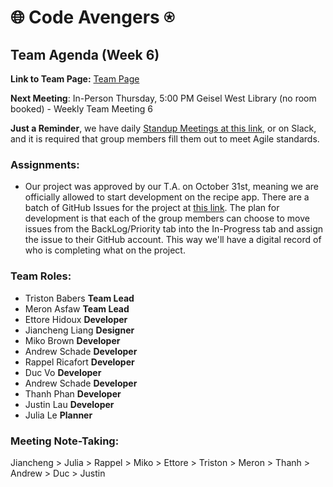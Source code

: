 # 🌐 Code Avengers ⍟

## Team Agenda (Week 6)

**Link to Team Page:** [Team Page](https://github.com/cse110-sp21-group36/cse110-sp21-group36/blob/main/admin/team.md)

__Next Meeting__: In-Person Thursday, 5:00 PM Geisel West Library (no room booked) - Weekly Team Meeting 6

**Just a Reminder**, we have daily [Standup Meetings at this link](https://app.sup.today/dashboard?timePeriod=this_week), or on Slack, and it is required that group members fill them out to meet Agile standards.

### Assignments:
- Our project was approved by our T.A. on October 31st, meaning we are officially allowed to start development on the recipe app. There are a batch of GitHub Issues for the project at [this link](https://github.com/orgs/cse110-sp21-group36/projects/1/views/1). The plan for development is that each of the group members can choose to move issues from the BackLog/Priority tab into the In-Progress tab and assign the issue to their GitHub account. This way we'll have a digital record of who is completing what on the project.

### Team Roles:
- Triston Babers __Team Lead__
- Meron Asfaw __Team Lead__
- Ettore Hidoux __Developer__
- Jiancheng Liang __Designer__
- Miko Brown __Developer__
- Andrew Schade __Developer__
- Rappel Ricafort __Developer__
- Duc Vo __Developer__
- Andrew Schade __Developer__
- Thanh Phan __Developer__
- Justin Lau __Developer__
- Julia Le __Planner__

### Meeting Note-Taking:
Jiancheng > Julia > Rappel > Miko > Ettore > Triston > Meron > Thanh > Andrew > Duc > Justin
